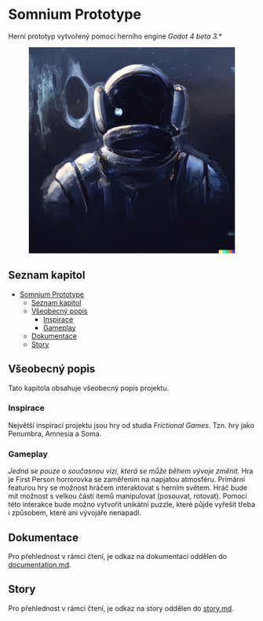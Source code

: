 # Somnium Prototype
Herní prototyp vytvořený pomocí herního engine *Godot 4 beta 3.**

<p align="center">
  <img src="https://github.com/AeriftGames/Somnium/blob/develop/docs/img/project_logo.png" alt="Ukázka"/>
</p>

## Seznam kapitol
- [Somnium Prototype](#somnium-prototype)
  * [Seznam kapitol](#seznam-kapitol)
  * [Všeobecný popis](#v-eobecn--popis)
	+ [Inspirace](#inspirace)
	+ [Gameplay](#gameplay)
  * [Dokumentace](#dokumentace)
  * [Story](#story)

## Všeobecný popis
Tato kapitola obsahuje všeobecný popis projektu.

### Inspirace
Největší inspirací projektu jsou hry od studia *Frictional Games*. Tzn. hry jako Penumbra, Amnesia a Soma.

### Gameplay
*Jedná se pouze o současnou vizi, která se může během vývoje změnit.*
Hra je First Person horrorovka se zaměřením na napjatou atmosféru. Primární featurou hry se možnost hráčem interaktovat s herním světem. Hráč bude mít možnost s velkou částí itemů manipulovat (posouvat, rotovat). Pomocí této interakce bude možno vytvořit unikátní puzzle, které půjde vyřešit třeba i způsobem, které ani vývojáře nenapadl.

## Dokumentace
Pro přehlednost v rámci čtení, je odkaz na dokumentaci oddělen do [documentation.md](/docs/documentation.md).

## Story
Pro přehlednost v rámci čtení, je odkaz na story oddělen do [story.md](/docs/story.md).
